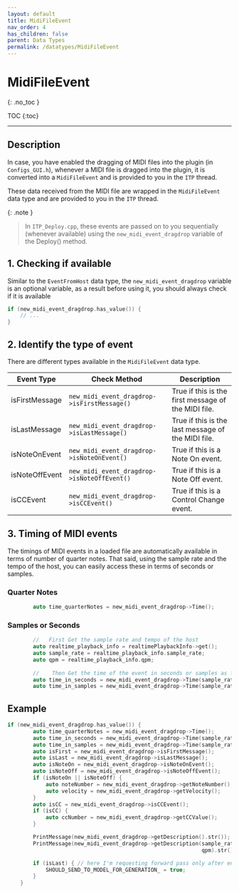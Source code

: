 ```yaml
---
layout: default
title: MidiFileEvent
nav_order: 4
has_children: false
parent: Data Types
permalink: /datatypes/MidiFileEvent
---
```


# MidiFileEvent
{: .no_toc }

TOC
{:toc}

---

## Description

In case, you have enabled the dragging of MIDI files into the plugin (in `Configs_GUI.h`), whenever a MIDI 
file is dragged into the plugin, it is converted into a `MidiFileEvent` and is provided to you in the `ITP` thread.

These data received from the MIDI file are wrapped in the `MidiFileEvent` data type and are provided to you in the `ITP` thread.

{: .note }
> In `ITP_Deploy.cpp`, these events are passed on to you sequentially (whenever available) 
> using the `new_midi_event_dragdrop` variable of the Deploy() method.


## 1. Checking if available

Similar to the `EventFromHost` data type, the `new_midi_event_dragdrop` variable is an optional variable, 
as a result before using it, you should always check if it is available

```c++
if (new_midi_event_dragdrop.has_value()) {
    // ... 
}
```


## 2. Identify the type of event

There are different types available in the `MidiFileEvent` data type.

| Event Type               | Check Method                        | Description |
|--------------------------|-------------------------------------|-------------|
| isFirstMessage    | `new_midi_event_dragdrop->isFirstMessage()`  | True if this is the first message of the MIDI file. |
| isLastMessage     | `new_midi_event_dragdrop->isLastMessage()` | True if this is the last message of the MIDI file. |
|isNoteOnEvent      | `new_midi_event_dragdrop->isNoteOnEvent()` | True if this is a Note On event. |
|isNoteOffEvent     | `new_midi_event_dragdrop->isNoteOffEvent()` | True if this is a Note Off event. |
|isCCEvent          | `new_midi_event_dragdrop->isCCEvent()` | True if this is a Control Change event. |

## 3. Timing of MIDI events

The timings of MIDI events in a loaded file are automatically available in terms of number of quarter notes.
That said, using the sample rate and the tempo of the host, you can easily access these in terms of seconds or samples.

### Quarter Notes

```c++
        auto time_quarterNotes = new_midi_event_dragdrop->Time();
```

### Samples or Seconds
```c++
        //   First Get the sample rate and tempo of the host 
        auto realtime_playback_info = realtimePlaybackInfo->get();
        auto sample_rate = realtime_playback_info.sample_rate;
        auto qpm = realtime_playback_info.qpm;
        
        //    Then Get the time of the event in seconds or samples as follows
        auto time_in_seconds = new_midi_event_dragdrop->Time(sample_rate, qpm).inSeconds();
        auto time_in_samples = new_midi_event_dragdrop->Time(sample_rate, qpm).inSamples();
```

## Example

```c++
if (new_midi_event_dragdrop.has_value()) {
        auto time_quarterNotes = new_midi_event_dragdrop->Time();
        auto time_in_seconds = new_midi_event_dragdrop->Time(sample_rate, qpm).inSeconds();
        auto time_in_samples = new_midi_event_dragdrop->Time(sample_rate, qpm).inSamples();
        auto isFirst = new_midi_event_dragdrop->isFirstMessage();
        auto isLast = new_midi_event_dragdrop->isLastMessage();
        auto isNoteOn = new_midi_event_dragdrop->isNoteOnEvent();
        auto isNoteOff = new_midi_event_dragdrop->isNoteOffEvent();
        if (isNoteOn || isNoteOff) {
            auto noteNumber = new_midi_event_dragdrop->getNoteNumber();
            auto velocity = new_midi_event_dragdrop->getVelocity();
        }
        auto isCC = new_midi_event_dragdrop->isCCEvent();
        if (isCC) {
            auto ccNumber = new_midi_event_dragdrop->getCCValue();
        }

        PrintMessage(new_midi_event_dragdrop->getDescription().str());
        PrintMessage(new_midi_event_dragdrop->getDescription(sample_rate,
                                                             qpm).str());

        if (isLast) { // here I'm requesting forward pass only after entire midi file is received
            SHOULD_SEND_TO_MODEL_FOR_GENERATION_ = true;
        }
    }
```